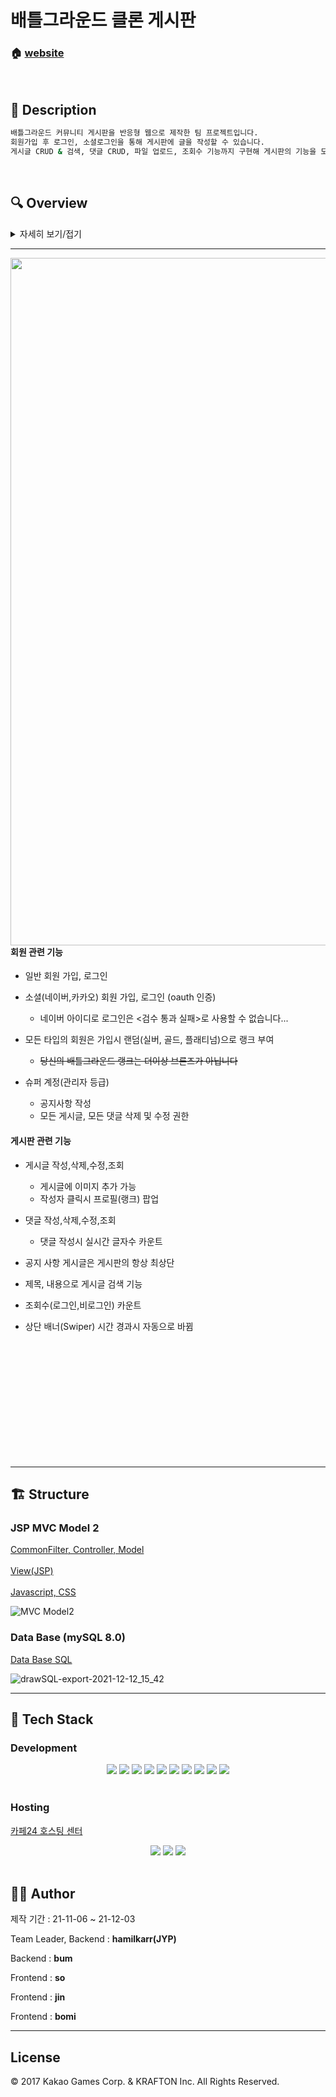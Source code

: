 <h1> 배틀그라운드 클론 게시판</h1>

### 🏠  [website](http://hamilkarr2.cafe24.com/board/list)

<br>

## 📝 Description

```sh
배틀그라운드 커뮤니티 게시판을 반응형 웹으로 제작한 팀 프로젝트입니다.
회원가입 후 로그인, 소셜로그인을 통해 게시판에 글을 작성할 수 있습니다.
게시글 CRUD & 검색, 댓글 CRUD, 파일 업로드, 조회수 기능까지 구현해 게시판의 기능을 모두 경험해 볼 수 있습니다.
```
<br>

## :mag: Overview

<details>
    <summary>자세히 보기/접기</summary>
    
(클릭시 사진이 커집니다!)    
___
|로그인(소셜 로그인)|회원가입|회원정보 수정|
|:-:|:-:|:-:|
|<img src="https://user-images.githubusercontent.com/84768566/144599003-9171038b-eb23-4ee7-bfc4-7b164fd9912d.png">|<img src="https://user-images.githubusercontent.com/84768566/144599132-865bda6f-ca4a-4724-b3b0-251ead609bcb.png">|<img src="https://user-images.githubusercontent.com/84768566/144598803-d0151d64-f8f1-49a5-8d0e-42763d6dce48.png">|

<br><br>
    
|게시글 쓰기|댓글 수정|게시글 검색|
|:-:|:-:|:-:|
|![글쓰기](https://user-images.githubusercontent.com/86813319/145596121-d14b9c0e-8da7-4c59-9eb3-262c9cab3198.png)|<img src="https://user-images.githubusercontent.com/86813319/145556382-86c52624-1436-438a-a89e-d46c8c979b3f.png">|<img src="https://user-images.githubusercontent.com/86813319/145556386-5217f112-e52d-40cb-a8ba-199ac4bcd65d.png">|
    
<br><br>

|아이디 팝업|파일 업로드|게시글 구분별 정렬|
|:-:|:-:|:-:|
|![아이디 팝업](https://user-images.githubusercontent.com/86813319/145596135-35648fe1-ebf5-4db7-8aa6-dd39f184f86c.png)|![이미지 업로드](https://user-images.githubusercontent.com/86813319/145596143-70a5d924-baaa-4d2d-8b11-ea7d2f78c971.png)|![분류별 정렬](https://user-images.githubusercontent.com/86813319/145596656-763d06e3-630d-4d33-82ac-e4b8e0077f2f.png)|

</details>


***

<img src="https://user-images.githubusercontent.com/86813319/145541041-18c5f234-093b-46ed-9b9b-417c4606569e.png" align="right" height="1100" >

#### 회원 관련 기능
- 일반 회원 가입, 로그인
- 소셜(네이버,카카오) 회원 가입, 로그인 (oauth 인증)
    - 네이버 아이디로 로그인은 <검수 통과 실패>로 사용할 수 없습니다...

- 모든 타입의 회원은 가입시 랜덤(실버, 골드, 플래티넘)으로 랭크 부여  
    - <s>당신의 배틀그라운드 랭크는 더이상 브론즈가 아닙니다</s>
- 슈퍼 계정(관리자 등급)
    - 공지사항 작성 
    - 모든 게시글, 모든 댓글 삭제 및 수정 권한
   
  
#### 게시판 관련 기능
- 게시글 작성,삭제,수정,조회
    - 게시글에 이미지 추가 가능
    - 작성자 클릭시 프로필(랭크) 팝업  

- 댓글 작성,삭제,수정,조회
    - 댓글 작성시 실시간 글자수 카운트  

- 공지 사항 게시글은 게시판의 항상 최상단
- 제목, 내용으로 게시글 검색 기능
- 조회수(로그인,비로그인) 카운트
- 상단 배너(Swiper) 시간 경과시 자동으로 바뀜

<br><br><br><br><br><br><br><br><br><br><br>

***

## 🏗️ Structure

   ### JSP MVC Model 2

   [CommonFilter, Controller, Model](https://github.com/hamilkarr/TeamBoard/tree/master/main/java/com) <br>  
   [View(JSP)](https://github.com/hamilkarr/TeamBoard/tree/master/main/webapp/views) <br>  
   [Javascript, CSS](https://github.com/hamilkarr/TeamBoard/tree/master/main/webapp/resources)
  
![MVC Model2](https://user-images.githubusercontent.com/86813319/145702318-d663852e-d3d4-42e8-8465-c12e59868776.png)


### Data Base (mySQL 8.0)  

[Data Base SQL](https://github.com/hamilkarr/TeamBoard/tree/master/main/sql)  
  
![drawSQL-export-2021-12-12_15_42](https://user-images.githubusercontent.com/86813319/145703150-cd4d4c1d-803e-4bec-87ba-2594eb1f379c.png)

***

## :wrench: Tech Stack

### Development

<div align=center>     
  <img src="https://img.shields.io/badge/java16-007396?style=flat&logo=java&logoColor=white"> 
  <img src="https://img.shields.io/badge/jsp4.0-007396?style=flat&logo=jsp&logoColor=white"> 
  <img src="https://img.shields.io/badge/html5-E34F26?style=flat&logo=html5&logoColor=white"> 
  <img src="https://img.shields.io/badge/css-1572B6?style=flat&logo=css3&logoColor=white"> 
  <img src="https://img.shields.io/badge/javascript-F7DF1E?style=flat&logo=javascript&logoColor=black"> 
  <img src="https://img.shields.io/badge/Swiper-6332F6?style=flat&logo=swiper&logoColor=white"> 
  <img src="https://img.shields.io/badge/jquery-0769AD?style=flat&logo=jquery&logoColor=white">
  <img src="https://img.shields.io/badge/Ajax-0769AD?style=flat&logo=Ajax&logoColor=white">
  <img src="https://img.shields.io/badge/mysql8.0-4479A1?style=flat&logo=mysql&logoColor=white"> 
  <img src="https://img.shields.io/badge/apache tomcat9.0-F8DC75?style=flat&logo=apachetomcat&logoColor=black">
</div>
<br>

### Hosting
   [카페24 호스팅 센터](https://hosting.cafe24.com/) <br>  
<div align=center>  
  <img src="https://img.shields.io/badge/java1.8-007396?style=flat&logo=java&logoColor=white"> 
  <img src="https://img.shields.io/badge/jsp3.1-007396?style=flat&logo=jsp&logoColor=white"> 
  <img src="https://img.shields.io/badge/apache tomcat8.0-F8DC75?style=flat&logo=apachetomcat&logoColor=black">
</div>
<br>

## 🤼‍♂️ Author

제작 기간 : 21-11-06 ~ 21-12-03

Team Leader, Backend : **hamilkarr(JYP)**

Backend : **bum**

Frontend : **so**

Frontend : **jin**

Frontend : **bomi**

<hr>


## License

© 2017 Kakao Games Corp. & KRAFTON Inc. All Rights Reserved.
